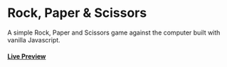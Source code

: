 # Rock, Paper & Scissors

A simple Rock, Paper and Scissors game against the computer built with vanilla Javascript.

#### [Live Preview](https://xdguido.github.io/RockPaperScissors/)
